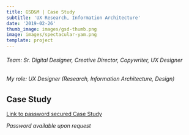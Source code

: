 ```yaml
---
title: GSD&M | Case Study
subtitle: 'UX Research, Information Architecture'
date: '2019-02-26'
thumb_image: images/gsd-thumb.png
image: images/spectacular-yam.png
template: project
---
```

###### Team: Sr. Digital Designer, Creative Director, Copywriter, UX Designer
###### My role: UX Designer (Research, Information Architecture, Design)

## Case Study
[Link to password secured Case Study](https://crypto.figmaticapp.com/share/kj8ih2iy74849/YYxjKrqk3LXpPtOvInP6)
 
*Password available upon request*